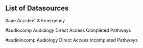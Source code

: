 ## List of Datasources

#aae
Accident & Emergency

#audiocomp
Audiology Direct Access Completed Pathways

#audioincomp
Audiology Direct Access Incompleted Pathways